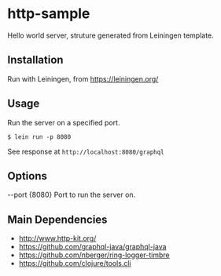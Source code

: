 # http-sample

Hello world server, struture generated from Leiningen template.

## Installation

Run with Leiningen, from https://leiningen.org/

## Usage

Run the server on a specified port.

    $ lein run -p 8080

See response at `http://localhost:8080/graphql`

## Options

--port {8080} Port to run the server on.

## Main Dependencies

 - http://www.http-kit.org/
 - https://github.com/graphql-java/graphql-java
 - https://github.com/nberger/ring-logger-timbre
 - https://github.com/clojure/tools.cli
